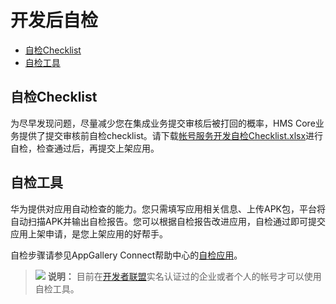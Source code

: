 # 开发后自检<a name="ZH-CN_TOPIC_0000001073976413"></a>

-   [自检Checklist](#s461f1708faaa4ca997877fe00e4a380b)
-   [自检工具](#s061aff1c9c8e4b72a65be0fcb66e534c)

## 自检Checklist<a name="s461f1708faaa4ca997877fe00e4a380b"></a>

为尽早发现问题，尽量减少您在集成业务提交审核后被打回的概率，HMS Core业务提供了提交审核前自检checklist。请下载[帐号服务开发自检Checklist.xlsx](resource/帐号服务开发自检Checklist.xlsx)进行自检，检查通过后，再提交上架应用。

## 自检工具<a name="s061aff1c9c8e4b72a65be0fcb66e534c"></a>

华为提供对应用自动检查的能力。您只需填写应用相关信息、上传APK包，平台将自动扫描APK并输出自检报告。您可以根据自检报告改进应用，自检通过即可提交应用上架申请，是您上架应用的好帮手。

自检步骤请参见AppGallery Connect帮助中心的[自检应用](https://developer.huawei.com/consumer/cn/doc/distribution/app/agc-auto_check)。

>![](public_sys-resources/icon-note.gif) **说明：** 
>目前在[开发者联盟](https://developer.huawei.com/consumer/cn/)实名认证过的企业或者个人的帐号才可以使用自检工具。

